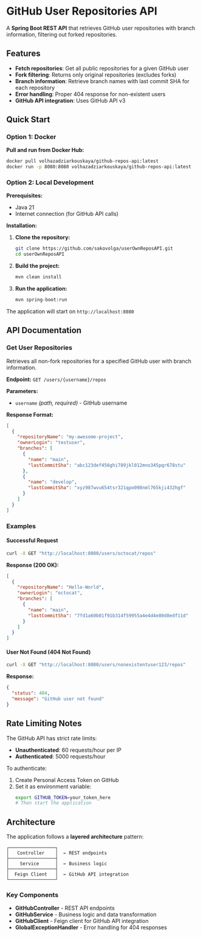 # GitHub User Repositories API

A **Spring Boot REST API** that retrieves GitHub user repositories with branch information, filtering out forked repositories.

## Features

- **Fetch repositories**: Get all public repositories for a given GitHub user
- **Fork filtering**: Returns only original repositories (excludes forks)
- **Branch information**: Retrieve branch names with last commit SHA for each repository
- **Error handling**: Proper 404 response for non-existent users
- **GitHub API integration**: Uses GitHub API v3

## Quick Start

### Option 1: Docker

**Pull and run from Docker Hub:**
```bash
docker pull volhazadziarkouskaya/github-repos-api:latest
docker run -p 8080:8080 volhazadziarkouskaya/github-repos-api:latest
```

### Option 2: Local Development

**Prerequisites:**
- Java 21
- Internet connection (for GitHub API calls)

**Installation:**

1. **Clone the repository:**
   ```bash
   git clone https://github.com/sakovolga/userOwnReposAPI.git
   cd userOwnReposAPI
   ```

2. **Build the project:**
   ```bash
   mvn clean install
   ```

3. **Run the application:**
   ```bash
   mvn spring-boot:run
   ```

The application will start on `http://localhost:8080`

## API Documentation

### Get User Repositories

Retrieves all non-fork repositories for a specified GitHub user with branch information.

**Endpoint:** `GET /users/{username}/repos`

**Parameters:**
- `username` _(path, required)_ - GitHub username

**Response Format:**
```json
[
  {
    "repositoryName": "my-awesome-project",
    "ownerLogin": "testuser",
    "branches": [
      {
        "name": "main",
        "lastCommitSha": "abc123def456ghi789jkl012mno345pqr678stu"
      },
      {
        "name": "develop", 
        "lastCommitSha": "xyz987wvu654tsr321qpo098nml765kji432hgf"
      }
    ]
  }
]
```

### Examples

#### Successful Request
```bash
curl -X GET "http://localhost:8080/users/octocat/repos"
```

**Response (200 OK):**
```json
[
  {
    "repositoryName": "Hello-World",
    "ownerLogin": "octocat",
    "branches": [
      {
        "name": "main",
        "lastCommitSha": "7fd1a60b01f91b314f59955a4e4d4e80d8edf11d"
      }
    ]
  }
]
```

#### User Not Found (404 Not Found)
```bash
curl -X GET "http://localhost:8080/users/nonexistentuser123/repos"
```

**Response:**
```json
{
  "status": 404,
  "message": "GitHub user not found"
}
```
## Rate Limiting Notes

The GitHub API has strict rate limits:
- **Unauthenticated**: 60 requests/hour per IP
- **Authenticated**: 5000 requests/hour

To authenticate:
1. Create Personal Access Token on GitHub
2. Set it as environment variable:
   ```bash
   export GITHUB_TOKEN=your_token_here
   # Then start the application

## Architecture

The application follows a **layered architecture** pattern:

```
┌─────────────────┐
│   Controller    │  ← REST endpoints
├─────────────────┤
│    Service      │  ← Business logic
├─────────────────┤
│  Feign Client   │  ← GitHub API integration
└─────────────────┘
```

### Key Components

- **GitHubController** - REST API endpoints
- **GitHubService** - Business logic and data transformation
- **GitHubClient** - Feign client for GitHub API integration
- **GlobalExceptionHandler** - Error handling for 404 responses
